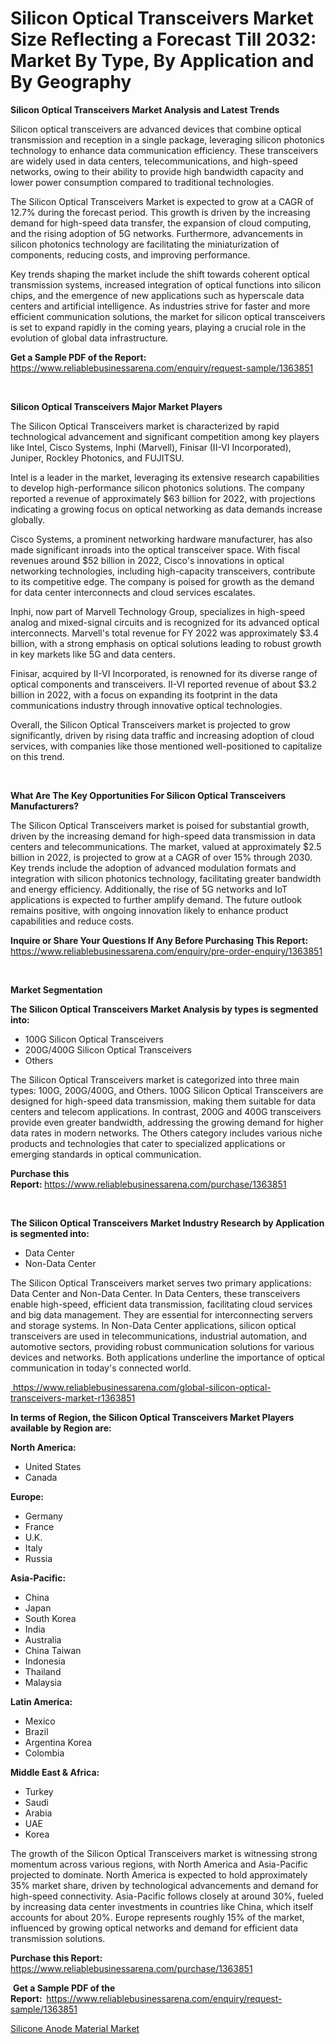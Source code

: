 <p><h1>Silicon Optical Transceivers Market Size Reflecting a Forecast Till 2032: Market By Type, By Application and By Geography</h1></p><p><strong>Silicon Optical Transceivers Market Analysis and Latest Trends</strong></p>
<p><p>Silicon optical transceivers are advanced devices that combine optical transmission and reception in a single package, leveraging silicon photonics technology to enhance data communication efficiency. These transceivers are widely used in data centers, telecommunications, and high-speed networks, owing to their ability to provide high bandwidth capacity and lower power consumption compared to traditional technologies.</p><p>The Silicon Optical Transceivers Market is expected to grow at a CAGR of 12.7% during the forecast period. This growth is driven by the increasing demand for high-speed data transfer, the expansion of cloud computing, and the rising adoption of 5G networks. Furthermore, advancements in silicon photonics technology are facilitating the miniaturization of components, reducing costs, and improving performance.</p><p>Key trends shaping the market include the shift towards coherent optical transmission systems, increased integration of optical functions into silicon chips, and the emergence of new applications such as hyperscale data centers and artificial intelligence. As industries strive for faster and more efficient communication solutions, the market for silicon optical transceivers is set to expand rapidly in the coming years, playing a crucial role in the evolution of global data infrastructure.</p></p>
<p><strong>Get a Sample PDF of the Report:&nbsp;</strong> <a href="https://www.reliablebusinessarena.com/enquiry/request-sample/1363851?utm_campaign=2329&utm_medium=2&utm_source=Github&utm_content=ia&utm_term=13022025&utm_id=silicon-optical-transceivers">https://www.reliablebusinessarena.com/enquiry/request-sample/1363851</a></p>
<p>&nbsp;</p>
<p><strong>Silicon Optical Transceivers Major Market Players</strong></p>
<p><p>The Silicon Optical Transceivers market is characterized by rapid technological advancement and significant competition among key players like Intel, Cisco Systems, Inphi (Marvell), Finisar (II-VI Incorporated), Juniper, Rockley Photonics, and FUJITSU. </p><p>Intel is a leader in the market, leveraging its extensive research capabilities to develop high-performance silicon photonics solutions. The company reported a revenue of approximately $63 billion for 2022, with projections indicating a growing focus on optical networking as data demands increase globally. </p><p>Cisco Systems, a prominent networking hardware manufacturer, has also made significant inroads into the optical transceiver space. With fiscal revenues around $52 billion in 2022, Cisco's innovations in optical networking technologies, including high-capacity transceivers, contribute to its competitive edge. The company is poised for growth as the demand for data center interconnects and cloud services escalates.</p><p>Inphi, now part of Marvell Technology Group, specializes in high-speed analog and mixed-signal circuits and is recognized for its advanced optical interconnects. Marvell's total revenue for FY 2022 was approximately $3.4 billion, with a strong emphasis on optical solutions leading to robust growth in key markets like 5G and data centers.</p><p>Finisar, acquired by II-VI Incorporated, is renowned for its diverse range of optical components and transceivers. II-VI reported revenue of about $3.2 billion in 2022, with a focus on expanding its footprint in the data communications industry through innovative optical technologies.</p><p>Overall, the Silicon Optical Transceivers market is projected to grow significantly, driven by rising data traffic and increasing adoption of cloud services, with companies like those mentioned well-positioned to capitalize on this trend.</p></p>
<p>&nbsp;</p>
<p><strong>What Are The Key Opportunities For Silicon Optical Transceivers Manufacturers?</strong></p>
<p><p>The Silicon Optical Transceivers market is poised for substantial growth, driven by the increasing demand for high-speed data transmission in data centers and telecommunications. The market, valued at approximately $2.5 billion in 2022, is projected to grow at a CAGR of over 15% through 2030. Key trends include the adoption of advanced modulation formats and integration with silicon photonics technology, facilitating greater bandwidth and energy efficiency. Additionally, the rise of 5G networks and IoT applications is expected to further amplify demand. The future outlook remains positive, with ongoing innovation likely to enhance product capabilities and reduce costs.</p></p>
<p><strong>Inquire or Share Your Questions If Any Before Purchasing This Report:</strong> <a href="https://www.reliablebusinessarena.com/enquiry/pre-order-enquiry/1363851?utm_campaign=2329&utm_medium=2&utm_source=Github&utm_content=ia&utm_term=13022025&utm_id=silicon-optical-transceivers">https://www.reliablebusinessarena.com/enquiry/pre-order-enquiry/1363851</a></p>
<p>&nbsp;</p>
<p><strong>Market Segmentation</strong></p>
<p><strong>The Silicon Optical Transceivers Market Analysis by types is segmented into:</strong></p>
<p><ul><li>100G Silicon Optical Transceivers</li><li>200G/400G Silicon Optical Transceivers</li><li>Others</li></ul></p>
<p><p>The Silicon Optical Transceivers market is categorized into three main types: 100G, 200G/400G, and Others. 100G Silicon Optical Transceivers are designed for high-speed data transmission, making them suitable for data centers and telecom applications. In contrast, 200G and 400G transceivers provide even greater bandwidth, addressing the growing demand for higher data rates in modern networks. The Others category includes various niche products and technologies that cater to specialized applications or emerging standards in optical communication.</p></p>
<p><strong>Purchase this Report:&nbsp;</strong><a href="https://www.reliablebusinessarena.com/purchase/1363851?utm_campaign=2329&utm_medium=2&utm_source=Github&utm_content=ia&utm_term=13022025&utm_id=silicon-optical-transceivers">https://www.reliablebusinessarena.com/purchase/1363851</a></p>
<p>&nbsp;</p>
<p><strong>The Silicon Optical Transceivers Market Industry Research by Application is segmented into:</strong></p>
<p><ul><li>Data Center</li><li>Non-Data Center</li></ul></p>
<p><p>The Silicon Optical Transceivers market serves two primary applications: Data Center and Non-Data Center. In Data Centers, these transceivers enable high-speed, efficient data transmission, facilitating cloud services and big data management. They are essential for interconnecting servers and storage systems. In Non-Data Center applications, silicon optical transceivers are used in telecommunications, industrial automation, and automotive sectors, providing robust communication solutions for various devices and networks. Both applications underline the importance of optical communication in today's connected world.</p></p>
<p><a href="https://www.reliablebusinessarena.com/global-silicon-optical-transceivers-market-r1363851?utm_campaign=2329&utm_medium=2&utm_source=Github&utm_content=ia&utm_term=13022025&utm_id=silicon-optical-transceivers">&nbsp;https://www.reliablebusinessarena.com/global-silicon-optical-transceivers-market-r1363851</a></p>
<p><strong>In terms of Region, the Silicon Optical Transceivers Market Players available by Region are:</strong></p>
<p>
    <p> <strong> North America: </strong>
        <ul>
            <li>United States</li>
            <li>Canada</li>
        </ul>
        </p> 
    <p> <strong> Europe: </strong>
        <ul>
            <li>Germany</li>
            <li>France</li>
            <li>U.K.</li>
            <li>Italy</li>
            <li>Russia</li>
        </ul>
        </p> 
    <p> <strong> Asia-Pacific: </strong>
        <ul>
            <li>China</li>
            <li>Japan</li>
            <li>South Korea</li>
            <li>India</li>
            <li>Australia</li>
            <li>China Taiwan</li>
            <li>Indonesia</li>
            <li>Thailand</li>
            <li>Malaysia</li>
        </ul>
        </p> 
    <p> <strong> Latin America: </strong>
        <ul>
            <li>Mexico</li>
            <li>Brazil</li>
            <li>Argentina Korea</li>
            <li>Colombia</li>
        </ul>
        </p> 
    <p> <strong> Middle East & Africa: </strong>
        <ul>
            <li>Turkey</li>
            <li>Saudi</li>
            <li>Arabia</li>
            <li>UAE</li>
            <li>Korea</li>
        </ul>
    </p>
    </p>
<p><p>The growth of the Silicon Optical Transceivers market is witnessing strong momentum across various regions, with North America and Asia-Pacific projected to dominate. North America is expected to hold approximately 35% market share, driven by technological advancements and demand for high-speed connectivity. Asia-Pacific follows closely at around 30%, fueled by increasing data center investments in countries like China, which itself accounts for about 20%. Europe represents roughly 15% of the market, influenced by growing optical networks and demand for efficient data transmission solutions.</p></p>
<p><strong>Purchase this Report: </strong><a href="https://www.reliablebusinessarena.com/purchase/1363851?utm_campaign=2329&utm_medium=2&utm_source=Github&utm_content=ia&utm_term=13022025&utm_id=silicon-optical-transceivers">https://www.reliablebusinessarena.com/purchase/1363851</a></p>
<p>&nbsp;<strong>Get a Sample PDF of the Report:&nbsp;&nbsp;</strong><a href="https://www.reliablebusinessarena.com/enquiry/request-sample/1363851?utm_campaign=2329&utm_medium=2&utm_source=Github&utm_content=ia&utm_term=13022025&utm_id=silicon-optical-transceivers">https://www.reliablebusinessarena.com/enquiry/request-sample/1363851</a></p>
<p><strong></strong></p>
<p><p><a href="https://github.com/toldenargelia86/Market-Research-Report-List-1/blob/main/silicone-anode-material-market.md?utm_campaign=2329&utm_medium=2&utm_source=Github&utm_content=ia&utm_term=13022025&utm_id=silicon-optical-transceivers">Silicone Anode Material Market</a></p></p>